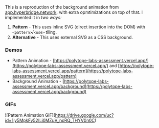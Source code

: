 This is a reproduction of the background animation from [app.hyperbridge.network](https://app.hyperbridge.network), with extra opmtimizations on top of that. I implemented it in _two ways:_

1.  **Pattern** - This uses inline SVG (direct insertion into the DOM) with `<pattern>`/`<use>` tiling.
2.  **Alternative** - This uses external SVG as a CSS background.

### Demos

*   Pattern Animation - [https://polytope-labs-assessment.vercel.app/](https://polytope-labs-assessment.vercel.app/) and [https://polytope-labs-assessment.vercel.app/pattern](https://polytope-labs-assessment.vercel.app/pattern)
*  Background Animation - [https://polytope-labs-assessment.vercel.app/background](https://polytope-labs-assessment.vercel.app/background)

### GIFs

  
!\[Pattern Animation GIF\](https://drive.google.com/uc?id=1jv5MpkFy52ILi0MZuV_noRQ_THYV0n0C)
